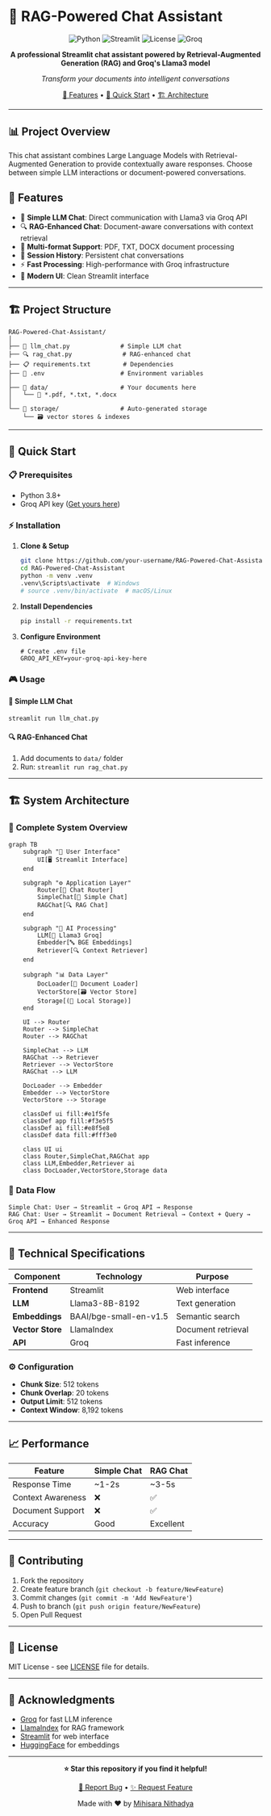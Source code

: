 # 🚀 RAG-Powered Chat Assistant

<div align="center">

![Python](https://img.shields.io/badge/python-v3.8+-blue.svg)
![Streamlit](https://img.shields.io/badge/streamlit-1.28+-red.svg)
![License](https://img.shields.io/badge/license-MIT-green.svg)
![Groq](https://img.shields.io/badge/powered%20by-Groq%20Llama3-orange.svg)

**A professional Streamlit chat assistant powered by Retrieval-Augmented Generation (RAG) and Groq's Llama3 model**

*Transform your documents into intelligent conversations*

[🎯 Features](#-features) • [🚀 Quick Start](#-quick-start) • [🏗️ Architecture](#️-architecture)

</div>

---

## 📊 Project Overview

This chat assistant combines Large Language Models with Retrieval-Augmented Generation to provide contextually aware responses. Choose between simple LLM interactions or document-powered conversations.

## 🎯 Features

- 💬 **Simple LLM Chat**: Direct communication with Llama3 via Groq API
- 🔍 **RAG-Enhanced Chat**: Document-aware conversations with context retrieval
- 📄 **Multi-format Support**: PDF, TXT, DOCX document processing
- 💾 **Session History**: Persistent chat conversations
- ⚡ **Fast Processing**: High-performance with Groq infrastructure
- 🎨 **Modern UI**: Clean Streamlit interface

---

## 🏗️ Project Structure

```
RAG-Powered-Chat-Assistant/
│
├── 💬 llm_chat.py              # Simple LLM chat
├── 🔍 rag_chat.py              # RAG-enhanced chat
├── 📋 requirements.txt         # Dependencies
├── 🔧 .env                     # Environment variables
│
├── 📁 data/                    # Your documents here
│   └── 📄 *.pdf, *.txt, *.docx
│
└── 📁 storage/                 # Auto-generated storage
    └── 🗃️ vector stores & indexes
```

---

## 🚀 Quick Start

### 📋 Prerequisites
- Python 3.8+
- Groq API key ([Get yours here](https://console.groq.com/keys))

### ⚡ Installation

1. **Clone & Setup**
   ```bash
   git clone https://github.com/your-username/RAG-Powered-Chat-Assistant.git
   cd RAG-Powered-Chat-Assistant
   python -m venv .venv
   .venv\Scripts\activate  # Windows
   # source .venv/bin/activate  # macOS/Linux
   ```

2. **Install Dependencies**
   ```bash
   pip install -r requirements.txt
   ```

3. **Configure Environment**
   ```env
   # Create .env file
   GROQ_API_KEY=your-groq-api-key-here
   ```

### 🎮 Usage

#### 💬 Simple LLM Chat
```bash
streamlit run llm_chat.py
```

#### 🔍 RAG-Enhanced Chat
1. Add documents to `data/` folder
2. Run: `streamlit run rag_chat.py`

---

## 🏗️ System Architecture

### 🔄 **Complete System Overview**

```mermaid
graph TB
    subgraph "🎯 User Interface"
        UI[🖥️ Streamlit Interface]
    end
    
    subgraph "⚙️ Application Layer"
        Router[🚦 Chat Router]
        SimpleChat[💬 Simple Chat]
        RAGChat[🔍 RAG Chat]
    end
    
    subgraph "🧠 AI Processing"
        LLM[🤖 Llama3 Groq]
        Embedder[🔤 BGE Embeddings]
        Retriever[🔍 Context Retriever]
    end
    
    subgraph "📊 Data Layer"
        DocLoader[📄 Document Loader]
        VectorStore[🗃️ Vector Store]
        Storage[(💾 Local Storage)]
    end
    
    UI --> Router
    Router --> SimpleChat
    Router --> RAGChat
    
    SimpleChat --> LLM
    RAGChat --> Retriever
    Retriever --> VectorStore
    RAGChat --> LLM
    
    DocLoader --> Embedder
    Embedder --> VectorStore
    VectorStore --> Storage
    
    classDef ui fill:#e1f5fe
    classDef app fill:#f3e5f5
    classDef ai fill:#e8f5e8
    classDef data fill:#fff3e0
    
    class UI ui
    class Router,SimpleChat,RAGChat app
    class LLM,Embedder,Retriever ai
    class DocLoader,VectorStore,Storage data
```

### 🎯 **Data Flow**

```
Simple Chat: User → Streamlit → Groq API → Response
RAG Chat: User → Streamlit → Document Retrieval → Context + Query → Groq API → Enhanced Response
```

---

## 🔧 Technical Specifications

| Component | Technology | Purpose |
|-----------|------------|---------|
| **Frontend** | Streamlit | Web interface |
| **LLM** | Llama3-8B-8192 | Text generation |
| **Embeddings** | BAAI/bge-small-en-v1.5 | Semantic search |
| **Vector Store** | LlamaIndex | Document retrieval |
| **API** | Groq | Fast inference |

### ⚙️ Configuration
- **Chunk Size**: 512 tokens
- **Chunk Overlap**: 20 tokens  
- **Output Limit**: 512 tokens
- **Context Window**: 8,192 tokens

---

## 📈 Performance

| Feature | Simple Chat | RAG Chat |
|---------|-------------|----------|
| Response Time | ~1-2s | ~3-5s |
| Context Awareness | ❌ | ✅ |
| Document Support | ❌ | ✅ |
| Accuracy | Good | Excellent |

---

## 🤝 Contributing

1. Fork the repository
2. Create feature branch (`git checkout -b feature/NewFeature`)
3. Commit changes (`git commit -m 'Add NewFeature'`)
4. Push to branch (`git push origin feature/NewFeature`)
5. Open Pull Request

---

## 📄 License

MIT License - see [LICENSE](LICENSE) file for details.

---

## 🙏 Acknowledgments

- [Groq](https://groq.com) for fast LLM inference
- [LlamaIndex](https://llamaindex.ai) for RAG framework
- [Streamlit](https://streamlit.io) for web interface
- [HuggingFace](https://huggingface.co) for embeddings

---

<div align="center">

**⭐ Star this repository if you find it helpful!**

[🐛 Report Bug](../../issues) • [✨ Request Feature](../../issues)

Made with ❤️ by [Mihisara Nithadya](https://github.com/mihisara-nithadya)

</div>
